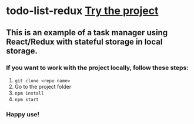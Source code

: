 # todo-list-redux [Try the project](https://mycodetherapy.github.io/todo-list-redux/)

## This is an example of a task manager using React/Redux with stateful storage in local storage.

### If you want to work with the project locally, follow these steps:

1. `git clone <repo name>`
2. Go to the project folder
3. `npm install`
4. `npm start`

### Happy use!